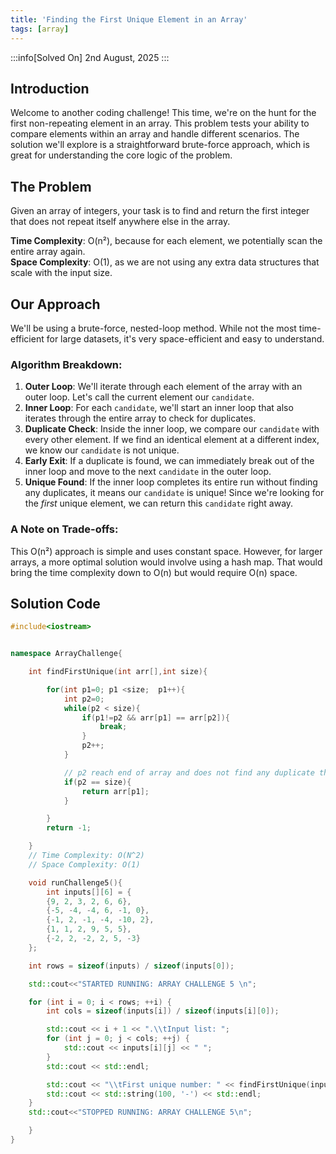 ```yaml
---
title: 'Finding the First Unique Element in an Array'
tags: [array]
---
```


:::info[Solved On]
2nd August, 2025
:::

## Introduction

Welcome to another coding challenge! This time, we're on the hunt for the first non-repeating element in an array. This problem tests your ability to compare elements within an array and handle different scenarios. The solution we'll explore is a straightforward brute-force approach, which is great for understanding the core logic of the problem.

## The Problem

Given an array of integers, your task is to find and return the first integer that does not repeat itself anywhere else in the array.

**Time Complexity**: O(n²), because for each element, we potentially scan the entire array again.  
**Space Complexity**: O(1), as we are not using any extra data structures that scale with the input size.

## Our Approach

We'll be using a brute-force, nested-loop method. While not the most time-efficient for large datasets, it's very space-efficient and easy to understand.

### Algorithm Breakdown:

1.  **Outer Loop**: We'll iterate through each element of the array with an outer loop. Let's call the current element our `candidate`.
2.  **Inner Loop**: For each `candidate`, we'll start an inner loop that also iterates through the entire array to check for duplicates.
3.  **Duplicate Check**: Inside the inner loop, we compare our `candidate` with every other element. If we find an identical element at a different index, we know our `candidate` is not unique.
4.  **Early Exit**: If a duplicate is found, we can immediately break out of the inner loop and move to the next `candidate` in the outer loop.
5.  **Unique Found**: If the inner loop completes its entire run without finding any duplicates, it means our `candidate` is unique! Since we're looking for the _first_ unique element, we can return this `candidate` right away.

### A Note on Trade-offs:

This O(n²) approach is simple and uses constant space. However, for larger arrays, a more optimal solution would involve using a hash map. That would bring the time complexity down to O(n) but would require O(n) space.

## Solution Code

```cpp
#include<iostream>


namespace ArrayChallenge{

    int findFirstUnique(int arr[],int size){

        for(int p1=0; p1 <size;  p1++){
            int p2=0;
            while(p2 < size){
                if(p1!=p2 && arr[p1] == arr[p2]){
                    break;
                }
                p2++;
            }

            // p2 reach end of array and does not find any duplicate that means it is unique
            if(p2 == size){
                return arr[p1];
            }

        }
        return -1;

    }
    // Time Complexity: O(N^2)
    // Space Complexity: O(1)

    void runChallenge5(){
        int inputs[][6] = {
        {9, 2, 3, 2, 6, 6},
        {-5, -4, -4, 6, -1, 0},
        {-1, 2, -1, -4, -10, 2},
        {1, 1, 2, 9, 5, 5},
        {-2, 2, -2, 2, 5, -3}
    };

    int rows = sizeof(inputs) / sizeof(inputs[0]);

    std::cout<<"STARTED RUNNING: ARRAY CHALLENGE 5 \n";

    for (int i = 0; i < rows; ++i) {
        int cols = sizeof(inputs[i]) / sizeof(inputs[i][0]);

        std::cout << i + 1 << ".\\tInput list: ";
        for (int j = 0; j < cols; ++j) {
            std::cout << inputs[i][j] << " ";
        }
        std::cout << std::endl;

        std::cout << "\\tFirst unique number: " << findFirstUnique(inputs[i], cols) << std::endl;
        std::cout << std::string(100, '-') << std::endl;
    }
    std::cout<<"STOPPED RUNNING: ARRAY CHALLENGE 5\n";

    }
}
```
